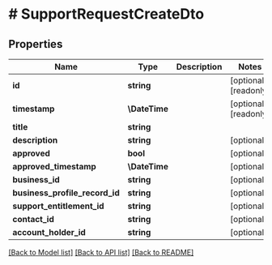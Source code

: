 # # SupportRequestCreateDto

## Properties

Name | Type | Description | Notes
------------ | ------------- | ------------- | -------------
**id** | **string** |  | [optional] [readonly]
**timestamp** | **\DateTime** |  | [optional] [readonly]
**title** | **string** |  |
**description** | **string** |  | [optional]
**approved** | **bool** |  | [optional]
**approved_timestamp** | **\DateTime** |  | [optional]
**business_id** | **string** |  | [optional]
**business_profile_record_id** | **string** |  | [optional]
**support_entitlement_id** | **string** |  | [optional]
**contact_id** | **string** |  | [optional]
**account_holder_id** | **string** |  | [optional]

[[Back to Model list]](../../README.md#models) [[Back to API list]](../../README.md#endpoints) [[Back to README]](../../README.md)
